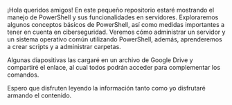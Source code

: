 ¡Hola queridos amigos! En este pequeño repositorio estaré mostrando el manejo de PowerShell y sus funcionalidades en servidores. Exploraremos algunos conceptos básicos de PowerShell, así como medidas importantes a tener en cuenta en ciberseguridad. Veremos cómo administrar un servidor y un sistema operativo común utilizando PowerShell, además, aprenderemos a crear scripts y a administrar carpetas.

Algunas diapositivas las cargaré en un archivo de Google Drive y compartiré el enlace, al cual todos podrán acceder para complementar los comandos.

Espero que disfruten leyendo la información tanto como yo disfrutaré armando el contenido.

